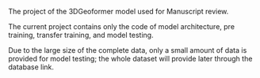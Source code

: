 The project of the 3DGeoformer model used for Manuscript review.

The current project contains only the code of model architecture, pre training, transfer training,
and model testing.

Due to the large size of the complete data, only a small amount of data is provided for model testing; 
the whole dataset will provide later through the database link.
